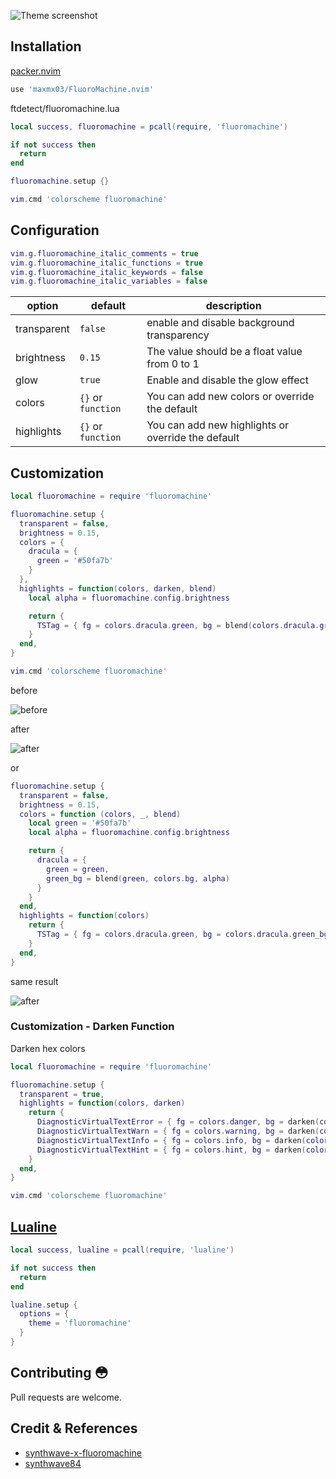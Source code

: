 ![Theme screenshot](https://user-images.githubusercontent.com/50273941/189177820-b496e6d8-6747-4310-84fc-2a6e016f67a4.png)

## Installation

[packer.nvim](https://github.com/wbthomason/packer.nvim)

```lua
use 'maxmx03/FluoroMachine.nvim'
```

ftdetect/fluoromachine.lua
```lua
local success, fluoromachine = pcall(require, 'fluoromachine')

if not success then
  return
end

fluoromachine.setup {}

vim.cmd 'colorscheme fluoromachine'
```

## Configuration

```lua
vim.g.fluoromachine_italic_comments = true
vim.g.fluoromachine_italic_functions = true
vim.g.fluoromachine_italic_keywords = false
vim.g.fluoromachine_italic_variables = false
```

| option      | default            | description                                        |
| ----------- | ------------------ | -------------------------------------------------- |
| transparent | `false`            | enable and disable background transparency         |
| brightness  | `0.15`             | The value should be a float value from 0 to 1      |
| glow  | `true`             | Enable and disable the glow effect     |
| colors      | `{}` or `function` | You can add new colors or override the default     |
| highlights  | `{}` or `function` | You can add new highlights or override the default |

## Customization

```lua
local fluoromachine = require 'fluoromachine'

fluoromachine.setup {
  transparent = false,
  brightness = 0.15,
  colors = {
    dracula = {
      green = '#50fa7b'
    }
  },
  highlights = function(colors, darken, blend)
    local alpha = fluoromachine.config.brightness

    return {
      TSTag = { fg = colors.dracula.green, bg = blend(colors.dracula.green, colors.bg, alpha) }
    }
  end,
}

vim.cmd 'colorscheme fluoromachine'
```


<p>before</p>

![before](https://user-images.githubusercontent.com/50273941/189538463-1e0aee04-585b-4854-addf-b284a85aaa2c.png)

<p>after</p>

![after](https://user-images.githubusercontent.com/50273941/189538457-473fc325-0d53-4eab-bb01-914b985253c2.png)


or

```lua
fluoromachine.setup {
  transparent = false,
  brightness = 0.15,
  colors = function (colors, _, blend)
    local green = '#50fa7b'
    local alpha = fluoromachine.config.brightness

    return {
      dracula = {
        green = green,
        green_bg = blend(green, colors.bg, alpha)
      }
    }
  end,
  highlights = function(colors)
    return {
      TSTag = { fg = colors.dracula.green, bg = colors.dracula.green_bg }
    }
  end,
}
```

<p>same result</p>

![after](https://user-images.githubusercontent.com/50273941/189538457-473fc325-0d53-4eab-bb01-914b985253c2.png)

### Customization - Darken Function

Darken hex colors

```lua
local fluoromachine = require 'fluoromachine'

fluoromachine.setup {
  transparent = true,
  highlights = function(colors, darken)
    return {
      DiagnosticVirtualTextError = { fg = colors.danger, bg = darken(colors.error) },
      DiagnosticVirtualTextWarn = { fg = colors.warning, bg = darken(colors.warn) },
      DiagnosticVirtualTextInfo = { fg = colors.info, bg = darken(colors.info) },
      DiagnosticVirtualTextHint = { fg = colors.hint, bg = darken(colors.hint) },
    }
  end,
}

vim.cmd 'colorscheme fluoromachine'
```

## [Lualine](https://github.com/nvim-lualine/lualine.nvim)

```lua
local success, lualine = pcall(require, 'lualine')

if not success then
  return
end

lualine.setup {
  options = {
    theme = 'fluoromachine'
  }
}
```

## Contributing 😳

Pull requests are welcome.

## Credit & References

- [synthwave-x-fluoromachine](https://github.com/webrender/synthwave-x-fluoromachine)
- [synthwave84](https://github.com/LunarVim/synthwave84.nvim)
